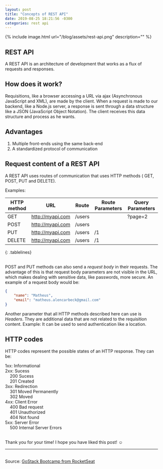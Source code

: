 ```yaml
---
layout: post
title: "Concepts of REST API"
date: 2019-08-25 18:21:56 -0300
categories: rest api
---
```


{% include image.html url="/blog/assets/rest-api.png" description="" %}

<style>
.tablelines table, .tablelines td, .tablelines th {
        border: 1px solid black;
        }
</style>

## REST API

A REST API is an architecture of development that works as a flux of requests and responses.

## How does it work?

Requisitions, like a browser accessing a URL via ajax (Asynchronous JavaScript and XML), are made by the client. When a request is made to our backend, like a Node.js server, a response is sent through a data structure like a JSON (JavaScript Object Notation). The client receives this data structure and process as he wants.

## Advantages

<ol>
<li> Multiple front-ends using the same back-end </li>
<li> A standardized protocol of communication </li>
</ol>

## Request content of a REST API

A REST API uses routes of communication that uses HTTP methods ( GET, POST, PUT and DELETE).

Examples:

| HTTP method | URL              | Route   | Route Parameters | Query Parameters |
| ----------- | -----------------| ------- | ---------------- | ---------------- |
| GET         | http://myapi.com | /users  |                  |   ?page=2        |
| POST        | http://myapi.com | /users  |                  |                  |
| PUT         | http://myapi.com | /users  |       /1         |                  |
| DELETE      | http://myapi.com | /users  |       /1         |                  |
{: .tablelines}

<br>POST and PUT methods can also send a *request body* in their requests. The advantage of this is that request body parameters are not visible in the URL, which makes dealing with sensitive data, like passwords, more secure. An example of a request body would be:
```json
{
    "name": "Matheus",
    "email": "matheus.alencarbeck@gmail.com"
}
```
Another parameter that all HTTP methods described here can use is *Headers*. They are additional data that are not related to the requisition content. Example: It can be used to send authentication like a location.

## HTTP codes

HTTP codes represent the possible states of an HTTP response. They can be:  
  
1xx: Informational  
2xx: Sucess  
&nbsp;&nbsp;&nbsp;&nbsp;200 Sucess  
&nbsp;&nbsp;&nbsp;&nbsp;201 Created  
3xx: Redirection  
&nbsp;&nbsp;&nbsp;&nbsp;301 Moved Permanently  
&nbsp;&nbsp;&nbsp;&nbsp;302 Moved  
4xx: Client Error  
&nbsp;&nbsp;&nbsp;&nbsp;400 Bad request  
&nbsp;&nbsp;&nbsp;&nbsp;401 Unauthorized  
&nbsp;&nbsp;&nbsp;&nbsp;404 Not found  
5xx: Server Error  
&nbsp;&nbsp;&nbsp;&nbsp;500 Internal Server Errors  

<br>Thank you for your time! I hope you have liked this post! :relaxed:

***   
<br>Source: [GoStack Bootcamp from RocketSeat][rocketseat]  


[rocketseat]: https://rocketseat.com.br/

